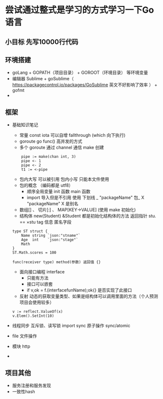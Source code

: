 
# 尝试通过整式是学习的方式学习一下Go语言

## 小目标 先写10000行代码


## 环境搭建
- goLang + GOPATH（项目目录） + GOROOT（环境目录） 等环境变量
- 编辑器 Sublime + goSublime（ https://packagecontrol.io/packages/GoSublime 英文不好影响了效率 ） + gofmt
- 

## 框架
- 基础知识笔记
    + 常量 const  iota 可以自增    fallthrough (which 向下执行)
    + goroute go func() 高并发的方式
    +  多个  goroute 通过 channel 通信   make 创建 
    ```
        pipe := make(chan int, 3)
        pipe <- 1
        pipe <- 2
        t1 := <-pipe
    ```
    + 包内大写 可以被引用  包内小写 只能本文件使用
    + 包的概念 （编码都是 utf8）
        * 顺序全局变量  init 函数  main 函数
        * import 导入但是不引用 使用 下划线 _ "packageName" 包_   X "packageName" X 是别名
    + 数组[] 、 切片[:] 、 MAP[KEY->VALUE] (使用 make 初始化)
    + 结构体  new(Student)  &Student  都是初始化结构体的方法  返回指针  stu.  == ×stu  tag 信息   匿名字段
    ```
    type ST struct {
        Name string `json:"stname"`
        Age  int    `json:"stage"`
        Math
    }
    ST.Math.scores = 100

    func(receiver type) method(参数) 返回值 {}
    ```
    + 面向接口编程 interface
        * 只能有方法
        * 接口可以嵌套
        * if v,ok = f.(interfacefunName);ok{}  是否实现了此接口
    + 反射 动态的获取变量类型、如果是结构体可以调用里面的方法（个人预测项目会使用较多） 
    ```
    v := reflect.ValueOf(x)
    v.Elem().SetInt(10)
    ```

- 线程同步  互斥锁、读写锁    import sync   原子操作 sync/atomic
- file 文件操作
- 模块 http
-



## 项目其他
- 服务注册和服务发现
- 一致性hash
